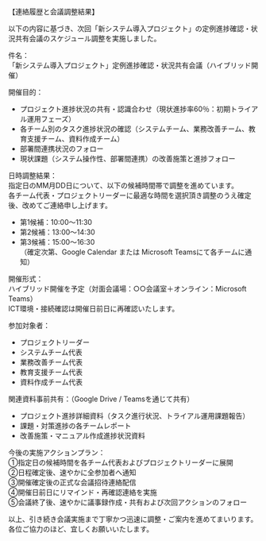 【連絡履歴と会議調整結果】  

以下の内容に基づき、次回「新システム導入プロジェクト」の定例進捗確認・状況共有会議のスケジュール調整を実施しました。

件名：  
「新システム導入プロジェクト」定例進捗確認・状況共有会議（ハイブリッド開催）  

開催目的：  
- プロジェクト進捗状況の共有・認識合わせ（現状進捗率60％：初期トライアル運用フェーズ）  
- 各チーム別のタスク進捗状況の確認（システムチーム、業務改善チーム、教育支援チーム、資料作成チーム）  
- 部署間連携状況のフォロー  
- 現状課題（システム操作性、部署間連携）の改善施策と進捗フォロー  

日時調整結果：  
指定日のMM月DD日について、以下の候補時間帯で調整を進めています。  
各チーム代表・プロジェクトリーダーに最適な時間を選択頂き調整のうえ確定後、改めてご連絡申し上げます。  
- 第1候補：10:00〜11:30  
- 第2候補：13:00〜14:30  
- 第3候補：15:00〜16:30  
（確定次第、Google Calendar または Microsoft Teamsにて各チームに通知）  

開催形式：  
ハイブリッド開催を予定（対面会議場：○○会議室＋オンライン：Microsoft Teams）  
ICT環境・接続確認は開催日前日に再確認いたします。

参加対象者：  
- プロジェクトリーダー  
- システムチーム代表  
- 業務改善チーム代表  
- 教育支援チーム代表  
- 資料作成チーム代表  

関連資料事前共有：（Google Drive / Teamsを通じて共有）  
- プロジェクト進捗詳細資料（タスク進行状況、トライアル運用課題報告）  
- 課題・対策進捗の各チームレポート  
- 改善施策・マニュアル作成進捗状況資料  

今後の実施アクションプラン：  
①指定日の候補時間を各チーム代表およびプロジェクトリーダーに展開  
②日程確定後、速やかに全参加者へ通知  
③開催確定後の正式な会議招待連絡配信  
④開催日前日にリマインド・再確認連絡を実施  
⑤会議終了後、速やかに議事録作成・共有および次回アクションのフォロー  

以上、引き続き会議実施まで丁寧かつ迅速に調整・ご案内を進めてまいります。  
各位ご協力のほど、宜しくお願いいたします。